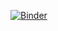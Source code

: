 
[![Binder](https://mybinder.org/badge_logo.svg)](https://mybinder.org/v2/gh/UCL-EO/sampling/HEAD?labpath=notebook.ipynb)
